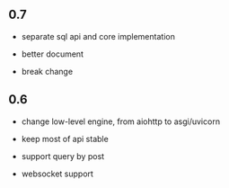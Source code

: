 ## 0.7

* separate sql api and core implementation

* better document

* break change


## 0.6

* change low-level engine, from aiohttp to asgi/uvicorn

* keep most of api stable

* support query by post

* websocket support
